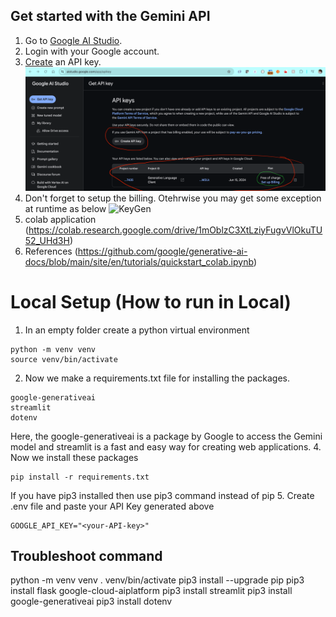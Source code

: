 
## Get started with the Gemini API
1. Go to [Google AI Studio](https://aistudio.google.com/).
2. Login with your Google account.
3. [Create](https://aistudio.google.com/app/apikey) an API key.
![KeyGen](https://github.com/gitish/GenAI-Gemini/blob/main/img/key.png?raw=true)
4. Don't forget to setup the billing. Otehrwise you may get some exception at runtime as below
![KeyGen](https://github.com/gitish/GenAI-Gemini/blob/main/img/nobilling.png?raw=true)
5. colab application (https://colab.research.google.com/drive/1mOblzC3XtLziyFugvVlOkuTU52_UHd3H)
6. References (https://github.com/google/generative-ai-docs/blob/main/site/en/tutorials/quickstart_colab.ipynb)


# Local Setup (How to run in Local)
1. In an empty folder create a python virtual environment
```
python -m venv venv
source venv/bin/activate
```
2. Now we make a requirements.txt file for installing the packages.
```
google-generativeai
streamlit
dotenv
```
Here, the google-generativeai is a package by Google to access the Gemini model and streamlit is a fast and easy way for creating web applications. 
4. Now we install these packages
```
pip install -r requirements.txt
```
If you have pip3 installed then use pip3 command instead of pip
5. Create .env file and paste your API Key  generated above
```
GOOGLE_API_KEY="<your-API-key>"
```

## Troubleshoot command
python -m venv venv
. venv/bin/activate
pip3 install --upgrade pip
pip3 install flask google-cloud-aiplatform
pip3 install streamlit
pip3 install google-generativeai
pip3 install dotenv


